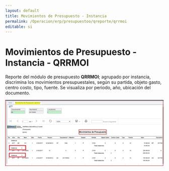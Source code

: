 ```yaml
---
layout: default
title: Movimientos de Presupuesto - Instancia  
permalink: /Operacion/erp/presupuestoo/qreporte/qrrmoi
editable: si
---
```


# Movimientos de Presupuesto - Instancia - QRRMOI

Reporte del módulo de presupuesto **QRRMOI**; agrupado por instancia, discrimina los movimientos presupuestales, según su partida, objeto gasto, centro costo, tipo, fuente. Se visualiza por periodo, año, ubicación del documento.  

![](QRRMOI_01.png)





